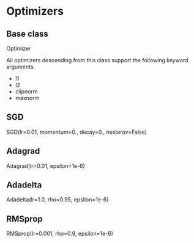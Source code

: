 # Optimizers

## Base class

Optimizer

All optimizers descending from this class support the following keyword arguments:
- l1
- l2
- clipnorm
- maxnorm

##  SGD

SGD(lr=0.01, momentum=0., decay=0., nesterov=False)

##  Adagrad

Adagrad(lr=0.01, epsilon=1e-6)

##  Adadelta

Adadelta(lr=1.0, rho=0.95, epsilon=1e-6)

##  RMSprop

RMSprop(lr=0.001, rho=0.9, epsilon=1e-6)